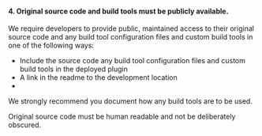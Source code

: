 <h4>4. Original source code and  build tools must be publicly available.</h4>

We require developers to provide public, maintained access to their original source code and any build tool configuration files and custom build tools in one of the following ways:

<ul>
<li>Include the source code any build tool configuration files and custom build tools in the deployed plugin</li>
<li>A link in the readme to the development location<li></li>
</ul>

We strongly recommend you document how any build tools are to be used.

Original source code must be human readable and not be deliberately obscured.

